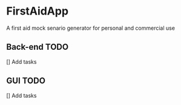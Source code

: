 # FirstAidApp
A first aid mock senario generator for personal and commercial use
## Back-end TODO
[] Add tasks
## GUI TODO
[] Add tasks
